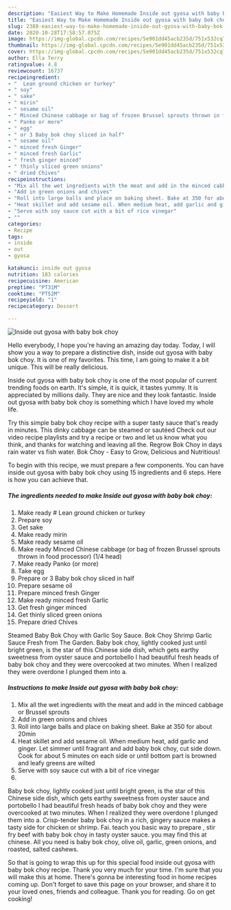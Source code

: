 ```yaml
---
description: "Easiest Way to Make Homemade Inside out gyosa with baby bok choy"
title: "Easiest Way to Make Homemade Inside out gyosa with baby bok choy"
slug: 2388-easiest-way-to-make-homemade-inside-out-gyosa-with-baby-bok-choy
date: 2020-10-28T17:58:57.075Z
image: https://img-global.cpcdn.com/recipes/5e901dd45acb235d/751x532cq70/inside-out-gyosa-with-baby-bok-choy-recipe-main-photo.jpg
thumbnail: https://img-global.cpcdn.com/recipes/5e901dd45acb235d/751x532cq70/inside-out-gyosa-with-baby-bok-choy-recipe-main-photo.jpg
cover: https://img-global.cpcdn.com/recipes/5e901dd45acb235d/751x532cq70/inside-out-gyosa-with-baby-bok-choy-recipe-main-photo.jpg
author: Ella Terry
ratingvalue: 4.8
reviewcount: 16737
recipeingredient:
- "  Lean ground chicken or turkey"
- " soy"
- " sake"
- " mirin"
- " sesame oil"
- " Minced Chinese cabbage or bag of frozen Brussel sprouts thrown in food processor 14 head"
- " Panko or more"
- " egg"
- " or 3 Baby bok choy sliced in half"
- " sesame oil"
- " minced fresh Ginger"
- " minced fresh Garlic"
- " fresh ginger minced"
- " thinly sliced green onions"
- " dried Chives"
recipeinstructions:
- "Mix all the wet ingredients with the meat and add in the minced cabbage or Brussel sprouts"
- "Add in green onions and chives"
- "Roll into large balls and place on baking sheet. Bake at 350 for about 20min"
- "Heat skillet and add sesame oil. When medium heat, add garlic and ginger. Let simmer until fragrant and add baby bok choy, cut side down.  Cook for about 5 minutes on each side or until bottom part is browned and leafy greens are wilted"
- "Serve with soy sauce cut with a bit of rice vinegar"
- ""
categories:
- Recipe
tags:
- inside
- out
- gyosa

katakunci: inside out gyosa 
nutrition: 183 calories
recipecuisine: American
preptime: "PT31M"
cooktime: "PT52M"
recipeyield: "1"
recipecategory: Dessert

---
```



![Inside out gyosa with baby bok choy](https://img-global.cpcdn.com/recipes/5e901dd45acb235d/751x532cq70/inside-out-gyosa-with-baby-bok-choy-recipe-main-photo.jpg)

Hello everybody, I hope you're having an amazing day today. Today, I will show you a way to prepare a distinctive dish, inside out gyosa with baby bok choy. It is one of my favorites. This time, I am going to make it a bit unique. This will be really delicious.

Inside out gyosa with baby bok choy is one of the most popular of current trending foods on earth. It's simple, it is quick, it tastes yummy. It is appreciated by millions daily. They are nice and they look fantastic. Inside out gyosa with baby bok choy is something which I have loved my whole life.

Try this simple baby bok choy recipe with a super tasty sauce that&#39;s ready in minutes. This dinky cabbage can be steamed or sautéed Check out our video recipe playlists and try a recipe or two and let us know what you think, and thanks for watching and leaving all the. Regrow Bok Choy in days rain water vs fish water. Bok Choy - Easy to Grow, Delicious and Nutritious!


To begin with this recipe, we must prepare a few components. You can have inside out gyosa with baby bok choy using 15 ingredients and 6 steps. Here is how you can achieve that.

<!--inarticleads1-->

##### The ingredients needed to make Inside out gyosa with baby bok choy:

1. Make ready  # Lean ground chicken or turkey
1. Prepare  soy
1. Get  sake
1. Make ready  mirin
1. Make ready  sesame oil
1. Make ready  Minced Chinese cabbage (or bag of frozen Brussel sprouts thrown in food processor) (1/4 head)
1. Make ready  Panko (or more)
1. Take  egg
1. Prepare  or 3 Baby bok choy sliced in half
1. Prepare  sesame oil
1. Prepare  minced fresh Ginger
1. Make ready  minced fresh Garlic
1. Get  fresh ginger minced
1. Get  thinly sliced green onions
1. Prepare  dried Chives


Steamed Baby Bok Choy with Garlic Soy Sauce. Bok Choy Shrimp Garlic Sauce Fresh from The Garden. Baby bok choy, lightly cooked just until bright green, is the star of this Chinese side dish, which gets earthy sweetness from oyster sauce and portobello I had beautiful fresh heads of baby bok choy and they were overcooked at two minutes. When I realized they were overdone I plunged them into a. 

<!--inarticleads2-->

##### Instructions to make Inside out gyosa with baby bok choy:

1. Mix all the wet ingredients with the meat and add in the minced cabbage or Brussel sprouts
1. Add in green onions and chives
1. Roll into large balls and place on baking sheet. Bake at 350 for about 20min
1. Heat skillet and add sesame oil. When medium heat, add garlic and ginger. Let simmer until fragrant and add baby bok choy, cut side down.  Cook for about 5 minutes on each side or until bottom part is browned and leafy greens are wilted
1. Serve with soy sauce cut with a bit of rice vinegar
1. 


Baby bok choy, lightly cooked just until bright green, is the star of this Chinese side dish, which gets earthy sweetness from oyster sauce and portobello I had beautiful fresh heads of baby bok choy and they were overcooked at two minutes. When I realized they were overdone I plunged them into a. Crisp-tender baby bok choy in a rich, gingery sauce makes a tasty side for chicken or shrimp. Fai. teach you basic way to prepare , stir fry beef with baby bok choy in tasty oyster sauce. you may find this at chinese. All you need is baby bok choy, olive oil, garlic, green onions, and roasted, salted cashews. 

So that is going to wrap this up for this special food inside out gyosa with baby bok choy recipe. Thank you very much for your time. I'm sure that you will make this at home. There's gonna be interesting food in home recipes coming up. Don't forget to save this page on your browser, and share it to your loved ones, friends and colleague. Thank you for reading. Go on get cooking!
